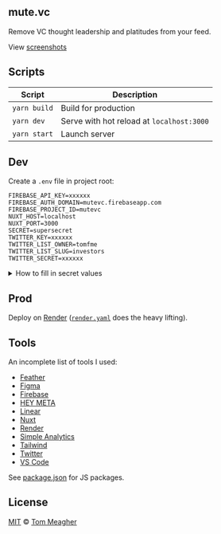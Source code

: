 ## mute.vc

Remove VC thought leadership and platitudes from your feed.

View [screenshots](.github/screenshots)

## Scripts

| Script       | Description                               |
| ------------ | ------------------------------------------|
| `yarn build` | Build for production                      |
| `yarn dev`   | Serve with hot reload at `localhost:3000` |
| `yarn start` | Launch server                             |

## Dev

Create a `.env` file in project root:

```
FIREBASE_API_KEY=xxxxxx
FIREBASE_AUTH_DOMAIN=mutevc.firebaseapp.com
FIREBASE_PROJECT_ID=mutevc
NUXT_HOST=localhost
NUXT_PORT=3000
SECRET=supersecret
TWITTER_KEY=xxxxxx
TWITTER_LIST_OWNER=tomfme
TWITTER_LIST_SLUG=investors
TWITTER_SECRET=xxxxxx
```

<details>
<summary>How to fill in secret values</summary>
<p>

<h4>Twitter</h4>

Create a [new Twitter app](https://developer.twitter.com) and add the following callback urls:

```
http://localhost:3000/auth/twitter/callback
https://mute-vc.onrender.com/auth/twitter/callback
https://mute.vc/auth/twitter/callback
```

Add your consumer `API key` to `TWITTER_KEY` and `API secret key` to `TWITTER_SECRET`. Turn on `Read and write` permissions.

Finally, create a new Twitter list and fill out `TWITTER_LIST_OWNER` and `TWITTER_LIST_SLUG` (`twitter.com/:username/lists/:slug`).

<h4>Firebase</h4>

[Create an app](https://firebase.google.com/), fire up Firestore, and fill in `FIREBASE_API_KEY`.

</p>
</details>

## Prod

Deploy on [Render](https://render.com) ([`render.yaml`](render.yaml) does the heavy lifting).

## Tools

An incomplete list of tools I used:

- [Feather](https://feathericons.com/)
- [Figma](https://www.figma.com/c/file/796516444238599837)
- [Firebase](https://firebase.google.com/)
- [HEY META](https://www.heymeta.com/)
- [Linear](https://linear.app/)
- [Nuxt](https://nuxtjs.org/)
- [Render](https://render.com/)
- [Simple Analytics](https://simpleanalytics.com/)
- [Tailwind](https://tailwindcss.com/)
- [Twitter](https://twitter.com/)
- [VS Code](https://code.visualstudio.com/)

See [package.json](package.json) for JS packages.

## License

[MIT](.github/LICENSE) © [Tom Meagher](https://meagher.co)
